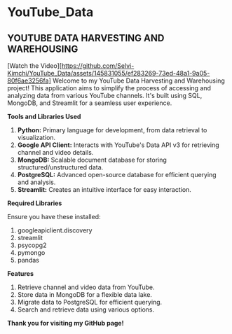 # YouTube_Data
**YOUTUBE DATA HARVESTING AND WAREHOUSING**
-----------------------------------------
[Watch the Video][https://github.com/Selvi-Kimchi/YouTube_Data/assets/145831055/ef283269-73ed-48a1-9a05-80f6ae3256fa]
Welcome to my YouTube Data Harvesting and Warehousing project! This application aims to simplify the process of accessing and analyzing data from various YouTube channels. It's built using SQL, MongoDB, and Streamlit for a seamless user experience.

**Tools and Libraries Used**
1. **Python:** Primary language for development, from data retrieval to visualization.
2. **Google API Client:** Interacts with YouTube's Data API v3 for retrieving channel and video details.
3. **MongoDB:** Scalable document database for storing structured/unstructured data.
4. **PostgreSQL:** Advanced open-source database for efficient querying and analysis.
5. **Streamlit:** Creates an intuitive interface for easy interaction.

**Required Libraries**

Ensure you have these installed:
1. googleapiclient.discovery
2. streamlit
3. psycopg2
4. pymongo
5. pandas
   
**Features**
1. Retrieve channel and video data from YouTube.
2. Store data in MongoDB for a flexible data lake.
3. Migrate data to PostgreSQL for efficient querying.
4. Search and retrieve data using various options.
   
**Thank you for visiting my GitHub page!**
